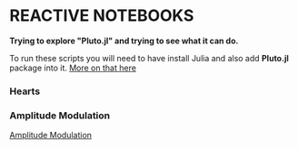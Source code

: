 # REACTIVE NOTEBOOKS
**Trying to explore "Pluto.jl" and trying to see what it can do.**

To run these scripts you will need to have install Julia and also add **Pluto.jl** package into it. [More on that here](https://www.google.com/url?sa=t&rct=j&q=&esrc=s&source=web&cd=&cad=rja&uact=8&ved=2ahUKEwio_di2uuj0AhXUTmwGHfpICmgQFnoECCAQAQ&url=https%3A%2F%2Fgithub.com%2Ffonsp%2FPluto.jl&usg=AOvVaw0XZTk7us_bEY4X-JczN7W4)

### Hearts

### Amplitude Modulation
[Amplitude Modulation](AmplitudeModulation.mp4)


